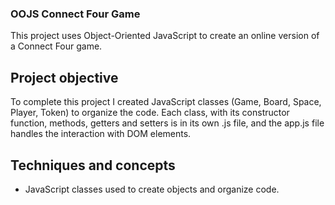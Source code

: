 
### OOJS Connect Four Game
This project uses Object-Oriented JavaScript to create an online version of a Connect Four game.


## Project objective
To complete this project I created JavaScript classes (Game, Board, Space, Player, Token) to organize the code. Each class, with its constructor function, methods, getters and setters is in its own .js file, and the app.js file handles the interaction with DOM elements.

## Techniques and concepts
- JavaScript classes used to create objects and organize code.


